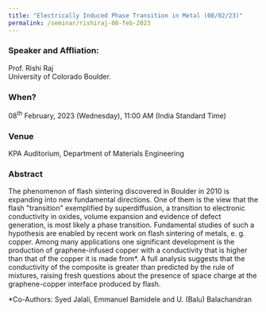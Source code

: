 ```yaml
---
title: "Electrically Induced Phase Transition in Metal (08/02/23)"
permalink: /seminar/rishiraj-08-feb-2023
---
```

### Speaker and Affliation:
Prof. Rishi Raj <br>
University of Colorado Boulder.

### When?
08<sup>th</sup> February, 2023 (Wednesday), 11:00 AM (India Standard Time)

### Venue
KPA Auditorium, Department of Materials Engineering

### Abstract 
The phenomenon of flash sintering discovered in Boulder in 2010 is expanding into new fundamental directions. One of them is the view that the flash "transition" exemplified by superdiffusion, a transition to electronic conductivity in oxides, volume expansion and evidence of defect generation, is most likely a phase transition. Fundamental studies of such a hypothesis are enabled by recent work on flash sintering of metals, e. g. copper. Among many applications one significant development is the production of graphene-infused copper with a conductivity that is higher than that of the copper it is made from*. A full analysis suggests that the conductivity of the composite is greater than predicted by the rule of mixtures, raising fresh questions about the presence of space charge at the graphene-copper interface produced by flash. 
 
*Co-Authors: Syed Jalali, Emmanuel Bamidele and U. (Balu) Balachandran